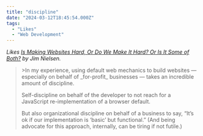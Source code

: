 ```yaml
---
title: "discipline"
date: "2024-03-12T18:45:54.000Z"
tags: 
  - "Likes"
  - "Web Development"
---
```


_Likes [Is Making Websites Hard, Or Do We Make It Hard? Or Is It Some of Both?](https://blog.jim-nielsen.com/2024/hard-websites/) by Jim Nielsen._

<blockquote>
<p>>In my experience, using default web mechanics to build websites — especially on behalf of _for-profit_ businesses — takes an incredible amount of discipline.</p>

<p>Self-discipline on behalf of the developer to not reach for a JavaScript re-implementation of a browser default.</p>

<p>But also organizational discipline on behalf of a business to say, “It’s ok if our implementation is ‘basic’ but functional.” (And being advocate for this approach, internally, can be tiring if not futile.)</p>
</blockquote>